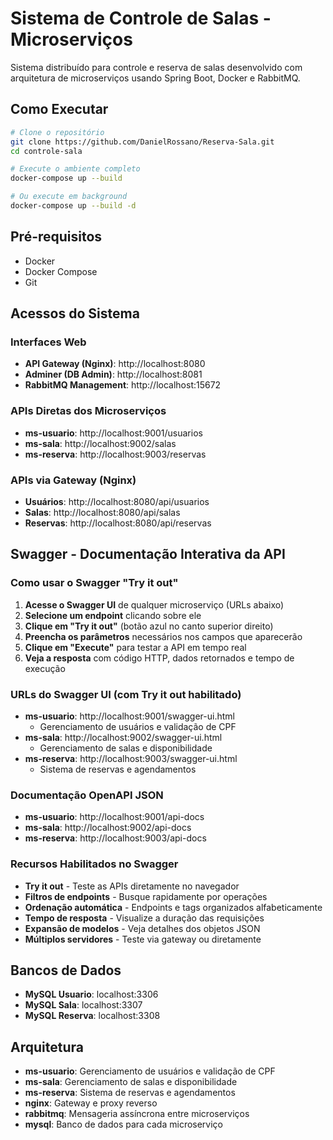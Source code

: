 # Sistema de Controle de Salas - Microserviços

Sistema distribuído para controle e reserva de salas desenvolvido com arquitetura de microserviços usando Spring Boot, Docker e RabbitMQ.

## Como Executar

```bash
# Clone o repositório
git clone https://github.com/DanielRossano/Reserva-Sala.git
cd controle-sala

# Execute o ambiente completo
docker-compose up --build

# Ou execute em background
docker-compose up --build -d
```

## Pré-requisitos

- Docker
- Docker Compose
- Git

## Acessos do Sistema

### Interfaces Web
- **API Gateway (Nginx)**: http://localhost:8080
- **Adminer (DB Admin)**: http://localhost:8081
- **RabbitMQ Management**: http://localhost:15672

### APIs Diretas dos Microserviços
- **ms-usuario**: http://localhost:9001/usuarios
- **ms-sala**: http://localhost:9002/salas  
- **ms-reserva**: http://localhost:9003/reservas

### APIs via Gateway (Nginx)
- **Usuários**: http://localhost:8080/api/usuarios
- **Salas**: http://localhost:8080/api/salas
- **Reservas**: http://localhost:8080/api/reservas

## Swagger - Documentação Interativa da API

### **Como usar o Swagger "Try it out"**

1. **Acesse o Swagger UI** de qualquer microserviço (URLs abaixo)
2. **Selecione um endpoint** clicando sobre ele
3. **Clique em "Try it out"** (botão azul no canto superior direito)
4. **Preencha os parâmetros** necessários nos campos que aparecerão
5. **Clique em "Execute"** para testar a API em tempo real
6. **Veja a resposta** com código HTTP, dados retornados e tempo de execução

### URLs do Swagger UI (com Try it out habilitado)
- **ms-usuario**: http://localhost:9001/swagger-ui.html
  - Gerenciamento de usuários e validação de CPF
- **ms-sala**: http://localhost:9002/swagger-ui.html
  - Gerenciamento de salas e disponibilidade
- **ms-reserva**: http://localhost:9003/swagger-ui.html
  - Sistema de reservas e agendamentos

### Documentação OpenAPI JSON
- **ms-usuario**: http://localhost:9001/api-docs
- **ms-sala**: http://localhost:9002/api-docs  
- **ms-reserva**: http://localhost:9003/api-docs

###  Recursos Habilitados no Swagger
- **Try it out** - Teste as APIs diretamente no navegador
- **Filtros de endpoints** - Busque rapidamente por operações
- **Ordenação automática** - Endpoints e tags organizados alfabeticamente
- **Tempo de resposta** - Visualize a duração das requisições
- **Expansão de modelos** - Veja detalhes dos objetos JSON
- **Múltiplos servidores** - Teste via gateway ou diretamente

## Bancos de Dados

- **MySQL Usuario**: localhost:3306 
- **MySQL Sala**: localhost:3307 
- **MySQL Reserva**: localhost:3308 

## Arquitetura

- **ms-usuario**: Gerenciamento de usuários e validação de CPF
- **ms-sala**: Gerenciamento de salas e disponibilidade
- **ms-reserva**: Sistema de reservas e agendamentos
- **nginx**: Gateway e proxy reverso
- **rabbitmq**: Mensageria assíncrona entre microserviços
- **mysql**: Banco de dados para cada microserviço
